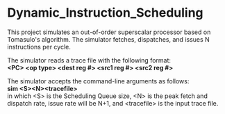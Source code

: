 # Dynamic_Instruction_Scheduling

This project simulates an out-of-order superscalar processor based on Tomasulo's algorithm. The simulator fetches, dispatches, and issues N instructions per cycle. <br/>

The simulator reads a trace file with the following format:<br/>
**\<PC\> \<op type\> \<dest reg #\> \<src1 reg #\> \<src2 reg #\>**

The simulator accepts the command-line arguments as follows:<br/>
**sim \<S\>\<N\>\<tracefile\>** <br/>
in which \<S\> is the Scheduling Queue size, \<N\> is the peak fetch and dispatch rate,  issue rate will be N+1, and \<tracefile\> is the input trace file. 
